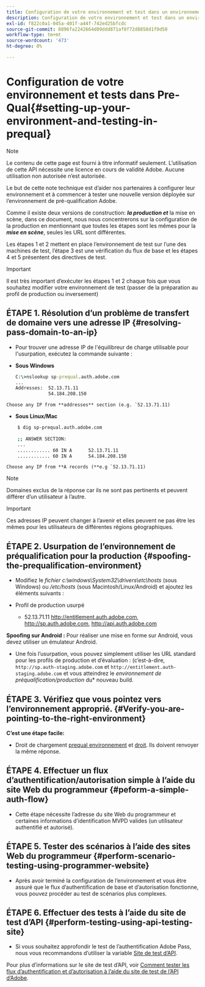 ```yaml
---
title: Configuration de votre environnement et test dans un environnement de préqualification
description: Configuration de votre environnement et test dans un environnement de préqualification
exl-id: f822c0a1-045a-401f-a44f-742ed25bfcdc
source-git-commit: 8896fa2242664d09ddd871af8f72d8858d1f0d50
workflow-type: tm+mt
source-wordcount: '473'
ht-degree: 0%

---
```


# Configuration de votre environnement et tests dans Pre-Qual{#setting-up-your-environment-and-testing-in-prequal}

>[!NOTE]
>
>Le contenu de cette page est fourni à titre informatif seulement. L’utilisation de cette API nécessite une licence en cours de validité Adobe. Aucune utilisation non autorisée n’est autorisée.

Le but de cette note technique est d’aider nos partenaires à configurer leur environnement et à commencer à tester une nouvelle version déployée sur l’environnement de pré-qualification Adobe.

Comme il existe deux versions de construction: ***la production et*** la mise en scène, dans ce document, nous nous concentrerons sur la configuration de la production en mentionnant que toutes les étapes sont les mêmes pour la ***mise en scène***, seules les URL sont différentes.

Les étapes 1 et 2 mettent en place l’environnement de test sur l’une des machines de test, l’étape 3 est une vérification du flux de base et les étapes 4 et 5 présentent des directives de test.

>[!IMPORTANT]
>
> Il est très important d’exécuter les étapes 1 et 2 chaque fois que vous souhaitez modifier votre environnement de test (passer de la préparation au profil de production ou inversement)


## ÉTAPE 1. Résolution d’un problème de transfert de domaine vers une adresse IP {#resolving-pass-domain-to-an-ip}

* Pour trouver une adresse IP de l&#39;équilibreur de charge utilisable pour l&#39;usurpation, exécutez la commande suivante :

* **Sous Windows**

  ```cmd
  C:\>nslookup sp-prequal.auth.adobe.com
  ...
  Addresses:  52.13.71.11
              54.184.208.150
  ```

```Choose any IP from **addresses** section (e.g. `52.13.71.11)```

* **Sous Linux/Mac**

```sh
    $ dig sp-prequal.auth.adobe.com
    
    ;; ANSWER SECTION:
    ...
    ............ 60 IN A      52.13.71.11
    ............ 60 IN A      54.184.208.150
```

```Choose any IP from **A records (**e.g `52.13.71.11)```

>[!NOTE]
>
>Domaines exclus de la réponse car ils ne sont pas pertinents et peuvent différer d’un utilisateur à l’autre.

>[!IMPORTANT]
>
> Ces adresses IP peuvent changer à l’avenir et elles peuvent ne pas être les mêmes pour les utilisateurs de différentes régions géographiques.


## ÉTAPE 2.  Usurpation de l’environnement de préqualification pour la production {#spoofing-the-prequalification-environment}

* Modifiez le *fichier c:\\windows\\System32\\drivers\\etc\\hosts* (sous Windows) ou */etc/hosts* (sous Macintosh/Linux/Android) et ajoutez les éléments suivants :

* Profil de production usurpé
   * 52.13.71.11 http://entitlement.auth.adobe.com, http://sp.auth.adobe.com, http://api.auth.adobe.com

**Spoofing sur Android :** Pour réaliser une mise en forme sur Android, vous devez utiliser un émulateur Android.

* Une fois l’usurpation, vous pouvez simplement utiliser les URL standard pour les profils de production et d’évaluation : (c’est-à-dire, `http://sp.auth-staging.adobe.com` et `http://entitlement.auth-staging.adobe.com` et vous atteindrez le *environnement de préqualification/production* du* nouveau build.


## ÉTAPE 3.  Vérifiez que vous pointez vers l’environnement approprié. {#Verify-you-are-pointing-to-the-right-environment}

**C’est une étape facile:**

* Droit de chargement [prequal environnement](https://entitlement-prequal.auth.adobe.com/environment.html) et [droit](https://entitlement.auth.adobe.com/environment.html). Ils doivent renvoyer la même réponse.


## ÉTAPE 4.  Effectuer un flux d’authentification/autorisation simple à l’aide du site Web du programmeur {#peform-a-simple-auth-flow}

* Cette étape nécessite l’adresse du site Web du programmeur et certaines informations d’identification MVPD valides (un utilisateur authentifié et autorisé).

## ÉTAPE 5.  Tester des scénarios à l’aide des sites Web du programmeur {#perform-scenario-testing-using-programmer-website}

* Après avoir terminé la configuration de l’environnement et vous être assuré que le flux d’authentification de base et d’autorisation fonctionne, vous pouvez procéder au test de scénarios plus complexes.


## ÉTAPE 6.  Effectuer des tests à l’aide du site de test d’API {#perform-testing-using-api-testing-site}

* Si vous souhaitez approfondir le test de l’authentification Adobe Pass, nous vous recommandons d’utiliser la variable [Site de test d’API](http://entitlement-prequal.auth.adobe.com/apitest/api.html).

Pour plus d’informations sur le site de test d’API, voir [Comment tester les flux d’authentification et d’autorisation à l’aide du site de test de l’API d’Adobe](/help/authentication/test-authn-authz-flows-using-adobes-api-test-site.md).
